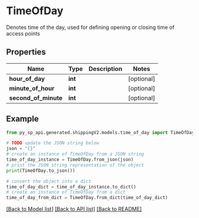 # TimeOfDay

Denotes time of the day, used for defining opening or closing time of access points

## Properties

Name | Type | Description | Notes
------------ | ------------- | ------------- | -------------
**hour_of_day** | **int** |  | [optional] 
**minute_of_hour** | **int** |  | [optional] 
**second_of_minute** | **int** |  | [optional] 

## Example

```python
from py_sp_api.generated.shippingV2.models.time_of_day import TimeOfDay

# TODO update the JSON string below
json = "{}"
# create an instance of TimeOfDay from a JSON string
time_of_day_instance = TimeOfDay.from_json(json)
# print the JSON string representation of the object
print(TimeOfDay.to_json())

# convert the object into a dict
time_of_day_dict = time_of_day_instance.to_dict()
# create an instance of TimeOfDay from a dict
time_of_day_from_dict = TimeOfDay.from_dict(time_of_day_dict)
```
[[Back to Model list]](../README.md#documentation-for-models) [[Back to API list]](../README.md#documentation-for-api-endpoints) [[Back to README]](../README.md)


